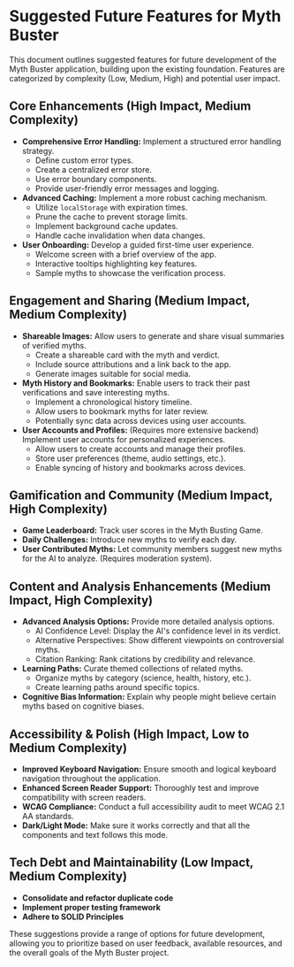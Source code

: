 # Suggested Future Features for Myth Buster

This document outlines suggested features for future development of the Myth Buster application, building upon the existing foundation. Features are categorized by complexity (Low, Medium, High) and potential user impact.

## Core Enhancements (High Impact, Medium Complexity)

*   **Comprehensive Error Handling:** Implement a structured error handling strategy.
    *   Define custom error types.
    *   Create a centralized error store.
    *   Use error boundary components.
    *   Provide user-friendly error messages and logging.
*   **Advanced Caching:** Implement a more robust caching mechanism.
    *   Utilize `localStorage` with expiration times.
    *   Prune the cache to prevent storage limits.
    *   Implement background cache updates.
    *   Handle cache invalidation when data changes.
*   **User Onboarding:** Develop a guided first-time user experience.
    *   Welcome screen with a brief overview of the app.
    *   Interactive tooltips highlighting key features.
    *   Sample myths to showcase the verification process.

## Engagement and Sharing (Medium Impact, Medium Complexity)

*   **Shareable Images:** Allow users to generate and share visual summaries of verified myths.
    *   Create a shareable card with the myth and verdict.
    *   Include source attributions and a link back to the app.
    *   Generate images suitable for social media.
*   **Myth History and Bookmarks:** Enable users to track their past verifications and save interesting myths.
    *   Implement a chronological history timeline.
    *   Allow users to bookmark myths for later review.
    *   Potentially sync data across devices using user accounts.
*   **User Accounts and Profiles:** (Requires more extensive backend) Implement user accounts for personalized experiences.
    *   Allow users to create accounts and manage their profiles.
    *   Store user preferences (theme, audio settings, etc.).
    *   Enable syncing of history and bookmarks across devices.

## Gamification and Community (Medium Impact, High Complexity)

*   **Game Leaderboard:** Track user scores in the Myth Busting Game.
*   **Daily Challenges:** Introduce new myths to verify each day.
*   **User Contributed Myths:** Let community members suggest new myths for the AI to analyze. (Requires moderation system).

## Content and Analysis Enhancements (Medium Impact, High Complexity)

*   **Advanced Analysis Options:** Provide more detailed analysis options.
    *   AI Confidence Level: Display the AI's confidence level in its verdict.
    *   Alternative Perspectives: Show different viewpoints on controversial myths.
    *   Citation Ranking: Rank citations by credibility and relevance.
*   **Learning Paths:** Curate themed collections of related myths.
    *   Organize myths by category (science, health, history, etc.).
    *   Create learning paths around specific topics.
*   **Cognitive Bias Information:** Explain why people might believe certain myths based on cognitive biases.

## Accessibility & Polish (High Impact, Low to Medium Complexity)

*   **Improved Keyboard Navigation:** Ensure smooth and logical keyboard navigation throughout the application.
*   **Enhanced Screen Reader Support:** Thoroughly test and improve compatibility with screen readers.
*   **WCAG Compliance:** Conduct a full accessibility audit to meet WCAG 2.1 AA standards.
*    **Dark/Light Mode:** Make sure it works correctly and that all the components and text follows this mode.

## Tech Debt and Maintainability (Low Impact, Medium Complexity)

*   **Consolidate and refactor duplicate code**
*   **Implement proper testing framework**
*   **Adhere to SOLID Principles**

These suggestions provide a range of options for future development, allowing you to prioritize based on user feedback, available resources, and the overall goals of the Myth Buster project.
